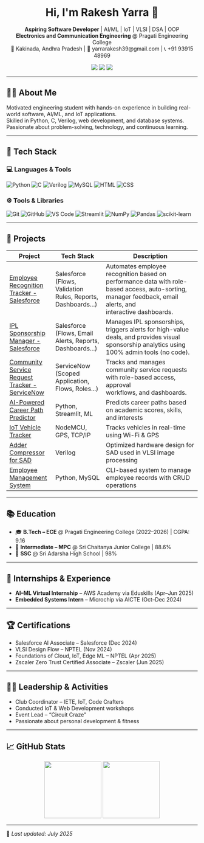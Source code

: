 <h1 align="center">Hi, I'm Rakesh Yarra 👋</h1>

<p align="center">
  <strong>Aspiring Software Developer</strong> | AI/ML | IoT | VLSI | DSA | OOP<br>
  <strong>Electronics and Communication Engineering</strong> @ Pragati Engineering College<br>
  📍 Kakinada, Andhra Pradesh | 📧 yarrarakesh39@gmail.com | 📞 +91 93915 48969
</p>

<p align="center">
  <a href="http://www.linkedin.com/in/rakeshyarra"><img src="https://img.shields.io/badge/LinkedIn-Connect-blue?logo=linkedin" /></a>
  <a href="https://leetcode.com/u/Yarra_Rakesh/"><img src="https://img.shields.io/badge/LeetCode-Profile-orange?logo=leetcode" /></a>
  <a href="https://www.hackerrank.com/profile/yarrarakesh39"><img src="https://img.shields.io/badge/HackerRank-Profile-brightgreen?logo=hackerrank" /></a>
</p>

---

## 🧑‍💻 About Me

Motivated engineering student with hands-on experience in building real-world software, AI/ML, and IoT applications.  
Skilled in Python, C, Verilog, web development, and database systems. Passionate about problem-solving, technology, and continuous learning.

---

## 🚀 Tech Stack

### 💻 Languages & Tools
![Python](https://img.shields.io/badge/-Python-3776AB?logo=python&logoColor=white)
![C](https://img.shields.io/badge/-C-00599C?logo=c&logoColor=white)
![Verilog](https://img.shields.io/badge/-Verilog-8B0000?logo=verilog&logoColor=white)
![MySQL](https://img.shields.io/badge/-MySQL-4479A1?logo=mysql&logoColor=white)
![HTML](https://img.shields.io/badge/-HTML5-E34F26?logo=html5&logoColor=white)
![CSS](https://img.shields.io/badge/-CSS3-1572B6?logo=css3&logoColor=white)

### ⚙️ Tools & Libraries
![Git](https://img.shields.io/badge/-Git-F05032?logo=git&logoColor=white)
![GitHub](https://img.shields.io/badge/-GitHub-181717?logo=github&logoColor=white)
![VS Code](https://img.shields.io/badge/-VS%20Code-007ACC?logo=visualstudiocode&logoColor=white)
![Streamlit](https://img.shields.io/badge/-Streamlit-FF4B4B?logo=streamlit&logoColor=white)
![NumPy](https://img.shields.io/badge/-NumPy-013243?logo=numpy)
![Pandas](https://img.shields.io/badge/-Pandas-150458?logo=pandas)
![scikit-learn](https://img.shields.io/badge/-Scikit--Learn-F7931E?logo=scikitlearn)

---

## 📌 Projects

| Project | Tech Stack | Description |
|--------|------------|-------------|
| [Employee Recognition Tracker - Salesforce](https://github.com/YarraRakesh/Employee-Recognition-Tracker.git) | Salesforce (Flows, Validation Rules, Reports, Dashboards...) | Automates employee recognition based on performance data with role-based access, auto-sorting, manager feedback, email alerts, and interactive dashboards. |
| [IPL Sponsorship Manager - Salesforce](https://github.com/YarraRakesh/IPL-Sponsorship-Manager-Salesforce.git) | Salesforce (Flows, Email Alerts, Reports, Dashboards...) | Manages IPL sponsorships, triggers alerts for high-value deals, and provides visual sponsorship analytics using 100% admin tools (no code). |
| [Community Service Request Tracker - ServiceNow](https://github.com/YarraRakesh/Community-Service-Request-Tracker.git) | ServiceNow (Scoped Application, Flows, Roles...) | Tracks and manages community service requests with role-based access, approval workflows, and dashboards. |
| [AI-Powered Career Path Predictor](https://github.com/YarraRakesh/AI-Powered-Career-Path-Predictor.git) | Python, Streamlit, ML | Predicts career paths based on academic scores, skills, and interests |
| [IoT Vehicle Tracker](https://github.com/YarraRakesh/-IOT-BASED-VEHICLE-TRACKING-AND-MONITORING-USING-GPS.git) | NodeMCU, GPS, TCP/IP | Tracks vehicles in real-time using Wi-Fi & GPS |
| [Adder Compressor for SAD](https://github.com/YarraRakesh/Efficient_Adder_Compressor_Design_For_Sum_Of_Absolute_Difference_Calculation_Yarra_Rakesh.git) | Verilog | Optimized hardware design for SAD used in VLSI image processing |
| [Employee Management System](https://github.com/YarraRakesh/Employee-Management-System-using-Python-and-MySQL.git) | Python, MySQL | CLI-based system to manage employee records with CRUD operations |

---

## 📚 Education

- 🎓 **B.Tech – ECE** @ Pragati Engineering College (2022–2026) | CGPA: 9.16  
- 🧮 **Intermediate – MPC** @ Sri Chaitanya Junior College | 88.6%  
- 🏫 **SSC** @ Sri Adarsha High School | 98%

---

## 💼 Internships & Experience

- **AI–ML Virtual Internship** – AWS Academy via Eduskills (Apr–Jun 2025)  
- **Embedded Systems Intern** – Microchip via AICTE (Oct–Dec 2024)

---

## 🏆 Certifications

- Salesforce AI Associate – Salesforce (Dec 2024)  
- VLSI Design Flow – NPTEL (Nov 2024)  
- Foundations of Cloud, IoT, Edge ML – NPTEL (Apr 2025)  
- Zscaler Zero Trust Certified Associate – Zscaler (Jun 2025)

---

## 👨‍🏫 Leadership & Activities

- Club Coordinator – IETE, IoT, Code Crafters  
- Conducted IoT & Web Development workshops  
- Event Lead – “Circuit Craze”  
- Passionate about personal development & fitness

---

## 📈 GitHub Stats

<p align="center">
  <img src="https://github-readme-stats.vercel.app/api?username=YarraRakesh&show_icons=true&theme=default" height="150" />
  <img src="https://github-readme-stats.vercel.app/api/top-langs/?username=YarraRakesh&layout=compact&theme=default" height="150" />
</p>

---

📅 *Last updated: July 2025*


